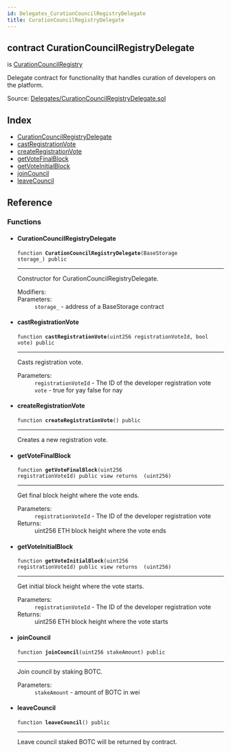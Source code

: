 ```yaml
---
id: Delegates_CurationCouncilRegistryDelegate
title: CurationCouncilRegistryDelegate
---
```


<div class="contract-doc"><div class="contract"><h2 class="contract-header"><span class="contract-kind">contract</span> CurationCouncilRegistryDelegate</h2><p class="base-contracts"><span>is</span> <a href="Registry_CurationCouncilRegistry.html">CurationCouncilRegistry</a></p><p class="description">Delegate contract for functionality that handles curation of developers on the platform.</p><div class="source">Source: <a href="https://github.com/TallaBotChain/botchain/blob/v0.1.0/contracts/Delegates/CurationCouncilRegistryDelegate.sol" target="_blank">Delegates/CurationCouncilRegistryDelegate.sol</a></div></div><div class="index"><h2>Index</h2><ul><li><a href="Delegates_CurationCouncilRegistryDelegate.html#CurationCouncilRegistryDelegate">CurationCouncilRegistryDelegate</a></li><li><a href="Delegates_CurationCouncilRegistryDelegate.html#castRegistrationVote">castRegistrationVote</a></li><li><a href="Delegates_CurationCouncilRegistryDelegate.html#createRegistrationVote">createRegistrationVote</a></li><li><a href="Delegates_CurationCouncilRegistryDelegate.html#getVoteFinalBlock">getVoteFinalBlock</a></li><li><a href="Delegates_CurationCouncilRegistryDelegate.html#getVoteInitialBlock">getVoteInitialBlock</a></li><li><a href="Delegates_CurationCouncilRegistryDelegate.html#joinCouncil">joinCouncil</a></li><li><a href="Delegates_CurationCouncilRegistryDelegate.html#leaveCouncil">leaveCouncil</a></li></ul></div><div class="reference"><h2>Reference</h2><div class="functions"><h3>Functions</h3><ul><li><div class="item function"><span id="CurationCouncilRegistryDelegate" class="anchor-marker"></span><h4 class="name">CurationCouncilRegistryDelegate</h4><div class="body"><code class="signature">function <strong>CurationCouncilRegistryDelegate</strong><span>(BaseStorage storage_) </span><span>public </span></code><hr/><div class="description"><p>Constructor for CurationCouncilRegistryDelegate.</p></div><dl><dt><span class="label-modifiers">Modifiers:</span></dt><dd></dd><dt><span class="label-parameters">Parameters:</span></dt><dd><div><code>storage_</code> - address of a BaseStorage contract</div></dd></dl></div></div></li><li><div class="item function"><span id="castRegistrationVote" class="anchor-marker"></span><h4 class="name">castRegistrationVote</h4><div class="body"><code class="signature">function <strong>castRegistrationVote</strong><span>(uint256 registrationVoteId, bool vote) </span><span>public </span></code><hr/><div class="description"><p>Casts registration vote.</p></div><dl><dt><span class="label-parameters">Parameters:</span></dt><dd><div><code>registrationVoteId</code> - The ID of the developer registration vote</div><div><code>vote</code> - true for yay false for nay</div></dd></dl></div></div></li><li><div class="item function"><span id="createRegistrationVote" class="anchor-marker"></span><h4 class="name">createRegistrationVote</h4><div class="body"><code class="signature">function <strong>createRegistrationVote</strong><span>() </span><span>public </span></code><hr/><div class="description"><p>Creates a new registration vote.</p></div></div></div></li><li><div class="item function"><span id="getVoteFinalBlock" class="anchor-marker"></span><h4 class="name">getVoteFinalBlock</h4><div class="body"><code class="signature">function <strong>getVoteFinalBlock</strong><span>(uint256 registrationVoteId) </span><span>public </span><span>view </span><span>returns  (uint256) </span></code><hr/><div class="description"><p>Get final block height where the vote ends.</p></div><dl><dt><span class="label-parameters">Parameters:</span></dt><dd><div><code>registrationVoteId</code> - The ID of the developer registration vote</div></dd><dt><span class="label-return">Returns:</span></dt><dd>uint256 ETH block height where the vote ends</dd></dl></div></div></li><li><div class="item function"><span id="getVoteInitialBlock" class="anchor-marker"></span><h4 class="name">getVoteInitialBlock</h4><div class="body"><code class="signature">function <strong>getVoteInitialBlock</strong><span>(uint256 registrationVoteId) </span><span>public </span><span>view </span><span>returns  (uint256) </span></code><hr/><div class="description"><p>Get initial block height where the vote starts.</p></div><dl><dt><span class="label-parameters">Parameters:</span></dt><dd><div><code>registrationVoteId</code> - The ID of the developer registration vote</div></dd><dt><span class="label-return">Returns:</span></dt><dd>uint256 ETH block height where the vote starts</dd></dl></div></div></li><li><div class="item function"><span id="joinCouncil" class="anchor-marker"></span><h4 class="name">joinCouncil</h4><div class="body"><code class="signature">function <strong>joinCouncil</strong><span>(uint256 stakeAmount) </span><span>public </span></code><hr/><div class="description"><p>Join council by staking BOTC.</p></div><dl><dt><span class="label-parameters">Parameters:</span></dt><dd><div><code>stakeAmount</code> - amount of BOTC in wei</div></dd></dl></div></div></li><li><div class="item function"><span id="leaveCouncil" class="anchor-marker"></span><h4 class="name">leaveCouncil</h4><div class="body"><code class="signature">function <strong>leaveCouncil</strong><span>() </span><span>public </span></code><hr/><div class="description"><p>Leave council staked BOTC will be returned by contract.</p></div></div></div></li></ul></div></div></div>
